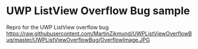 # UWP ListView Overflow Bug sample
Repro for the UWP ListView overflow bug
https://raw.githubusercontent.com/MartinZikmund/UWPListViewOverflowBug/master/UWPListViewOverflowBug/OverflowImage.JPG
